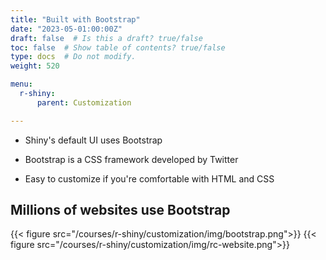 ```yaml
---
title: "Built with Bootstrap"
date: "2023-05-01:00:00Z"
draft: false  # Is this a draft? true/false
toc: false  # Show table of contents? true/false
type: docs  # Do not modify.
weight: 520

menu:
  r-shiny:
      parent: Customization

---
```


- Shiny's default UI uses Bootstrap

- Bootstrap is a CSS framework developed by Twitter

- Easy to customize if you're comfortable with HTML and CSS

## Millions of websites use Bootstrap

{{< figure src="/courses/r-shiny/customization/img/bootstrap.png">}}
{{< figure src="/courses/r-shiny/customization/img/rc-website.png">}}

